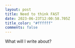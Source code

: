 ```yaml
---
layout: post
title: Need to think FAST
date: 2023-06-23T12:00:58.705Z
title_color: "#ffffff"
comments: false
---
```

W﻿hat will I write about?